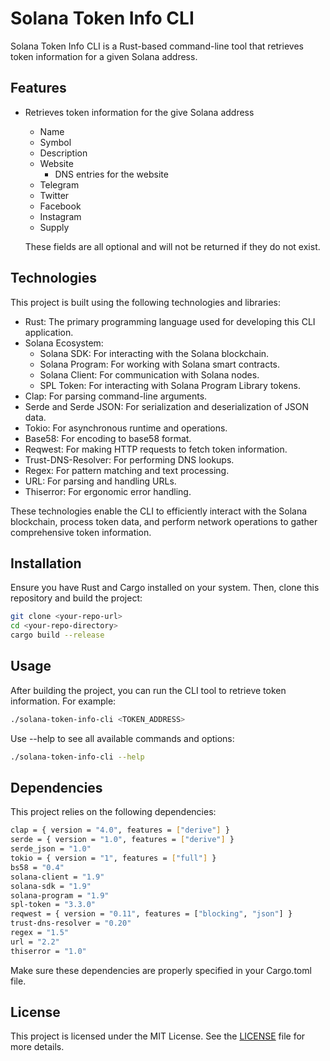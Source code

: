 # Solana Token Info CLI
Solana Token Info CLI is a Rust-based command-line tool that retrieves token information for a given Solana address.

## Features
- Retrieves token information for the give Solana address
  - Name
  - Symbol
  - Description
  - Website
    - DNS entries for the website
  - Telegram
  - Twitter
  - Facebook
  - Instagram
  - Supply

  These fields are all optional and will not be returned if they do not exist.

## Technologies
This project is built using the following technologies and libraries:
- Rust: The primary programming language used for developing this CLI application.
- Solana Ecosystem:
  - Solana SDK: For interacting with the Solana blockchain.
  - Solana Program: For working with Solana smart contracts.
  - Solana Client: For communication with Solana nodes.
  - SPL Token: For interacting with Solana Program Library tokens.
- Clap: For parsing command-line arguments.
- Serde and Serde JSON: For serialization and deserialization of JSON data.
- Tokio: For asynchronous runtime and operations.
- Base58: For encoding to base58 format.
- Reqwest: For making HTTP requests to fetch token information.
- Trust-DNS-Resolver: For performing DNS lookups.
- Regex: For pattern matching and text processing.
- URL: For parsing and handling URLs.
- Thiserror: For ergonomic error handling.

These technologies enable the CLI to efficiently interact with the Solana blockchain, process token data, and perform network operations to gather comprehensive token information.

## Installation
Ensure you have Rust and Cargo installed on your system. Then, clone this repository and build the project:

```bash
git clone <your-repo-url>
cd <your-repo-directory>
cargo build --release
```

## Usage

After building the project, you can run the CLI tool to retrieve token information. For example:

```bash
./solana-token-info-cli <TOKEN_ADDRESS>
```

Use --help to see all available commands and options:

```bash
./solana-token-info-cli --help
```

## Dependencies

This project relies on the following dependencies:

```bash
clap = { version = "4.0", features = ["derive"] }
serde = { version = "1.0", features = ["derive"] }
serde_json = "1.0"
tokio = { version = "1", features = ["full"] }
bs58 = "0.4"
solana-client = "1.9"
solana-sdk = "1.9"
solana-program = "1.9"
spl-token = "3.3.0"
reqwest = { version = "0.11", features = ["blocking", "json"] }
trust-dns-resolver = "0.20"
regex = "1.5"
url = "2.2"
thiserror = "1.0"
```

Make sure these dependencies are properly specified in your Cargo.toml file.

## License

This project is licensed under the MIT License. See the [LICENSE](./LICENSE) file for more details.
